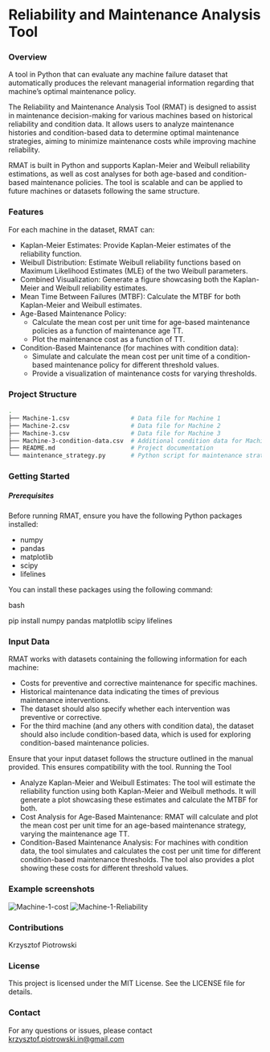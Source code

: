 # Reliability and Maintenance Analysis Tool

### Overview
A tool in Python that can evaluate any machine failure dataset that automatically produces the relevant managerial information regarding that machine’s optimal maintenance policy.


The Reliability and Maintenance Analysis Tool (RMAT) is designed to assist in maintenance decision-making for various machines based on historical reliability and condition data. It allows users to analyze maintenance histories and condition-based data to determine optimal maintenance strategies, aiming to minimize maintenance costs while improving machine reliability.

RMAT is built in Python and supports Kaplan-Meier and Weibull reliability estimations, as well as cost analyses for both age-based and condition-based maintenance policies. The tool is scalable and can be applied to future machines or datasets following the same structure.

### Features

For each machine in the dataset, RMAT can:

- Kaplan-Meier Estimates: Provide Kaplan-Meier estimates of the reliability function.
- Weibull Distribution: Estimate Weibull reliability functions based on Maximum Likelihood Estimates (MLE) of the two Weibull parameters.
- Combined Visualization: Generate a figure showcasing both the Kaplan-Meier and Weibull reliability estimates.
- Mean Time Between Failures (MTBF): Calculate the MTBF for both Kaplan-Meier and Weibull estimates.
- Age-Based Maintenance Policy:
  - Calculate the mean cost per unit time for age-based maintenance policies as a function of maintenance age TT.
  - Plot the maintenance cost as a function of TT.
- Condition-Based Maintenance (for machines with condition data):
  - Simulate and calculate the mean cost per unit time of a condition-based maintenance policy for different threshold values.
  - Provide a visualization of maintenance costs for varying thresholds.

### Project Structure 

```bash and 
.
├── Machine-1.csv                 # Data file for Machine 1
├── Machine-2.csv                 # Data file for Machine 2
├── Machine-3.csv                 # Data file for Machine 3
├── Machine-3-condition-data.csv  # Additional condition data for Machine 3
├── README.md                     # Project documentation
└── maintenance_strategy.py       # Python script for maintenance strategy
```


### Getting Started
##### Prerequisites

Before running RMAT, ensure you have the following Python packages installed:
- numpy
- pandas
- matplotlib
- scipy
- lifelines

You can install these packages using the following command:

bash

pip install numpy pandas matplotlib scipy lifelines

### Input Data

RMAT works with datasets containing the following information for each machine:

- Costs for preventive and corrective maintenance for specific machines. 
- Historical maintenance data indicating the times of previous maintenance interventions.
- The dataset should also specify whether each intervention was preventive or corrective.
- For the third machine (and any others with condition data), the dataset should also include condition-based data, which is used for exploring condition-based maintenance policies.

Ensure that your input dataset follows the structure outlined in the manual provided. This ensures compatibility with the tool.
Running the Tool

- Analyze Kaplan-Meier and Weibull Estimates: The tool will estimate the reliability function using both Kaplan-Meier and Weibull methods. It will generate a plot showcasing these estimates and calculate the MTBF for both.
- Cost Analysis for Age-Based Maintenance: RMAT will calculate and plot the mean cost per unit time for an age-based maintenance strategy, varying the maintenance age TT.
- Condition-Based Maintenance Analysis: For machines with condition data, the tool simulates and calculates the cost per unit time for different condition-based maintenance thresholds. The tool also provides a plot showing these costs for different threshold values.



### Example screenshots
![Machine-1-cost](https://github.com/user-attachments/assets/90051582-70fa-4e5a-b8da-f3d1de5c7260)
![Machine-1-Reliability](https://github.com/user-attachments/assets/63719721-6678-4c43-a0e8-eb31d3a6071a)

### Contributions

Krzysztof Piotrowski

### License

This project is licensed under the MIT License. See the LICENSE file for details.

### Contact

For any questions or issues, please contact krzysztof.piotrowski.in@gmail.com

